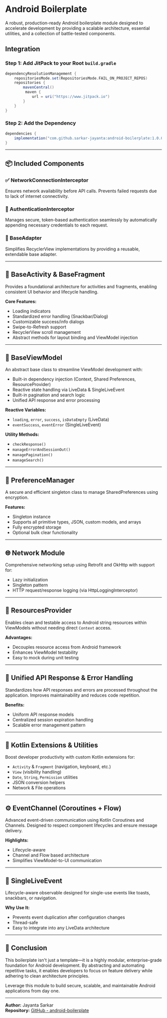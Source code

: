 # Android Boilerplate

A robust, production-ready Android boilerplate module designed to accelerate development by providing a scalable architecture, essential utilities, and a collection of battle-tested components.

## Integration

### Step 1: Add JitPack to your Root `build.gradle`
```groovy
dependencyResolutionManagement {
    repositoriesMode.set(RepositoriesMode.FAIL_ON_PROJECT_REPOS)
    repositories {
        mavenCentral()
         maven {
            url = uri("https://www.jitpack.io")
        }
    }
}
```

### Step 2: Add the Dependency
```groovy
dependencies {
    implementation("com.github.sarkar-jayanta:android-boilerplate:1.0.0")
}
```

---

## 📦 Included Components

### ✅ NetworkConnectionInterceptor
Ensures network availability before API calls. Prevents failed requests due to lack of internet connectivity.

### 🔐 AuthenticationInterceptor
Manages secure, token-based authentication seamlessly by automatically appending necessary credentials to each request.

### 🧰 BaseAdapter
Simplifies RecyclerView implementations by providing a reusable, extendable base adapter.

---

## 🧱 BaseActivity & BaseFragment

Provides a foundational architecture for activities and fragments, enabling consistent UI behavior and lifecycle handling.

**Core Features:**
- Loading indicators
- Standardized error handling (Snackbar/Dialog)
- Customizable success/info dialogs
- Swipe-to-Refresh support
- RecyclerView scroll management
- Abstract methods for layout binding and ViewModel injection

---

## 🧠 BaseViewModel

An abstract base class to streamline ViewModel development with:
- Built-in dependency injection (Context, Shared Preferences, ResourceProvider)
- Reactive state handling via LiveData & SingleLiveEvent
- Built-in pagination and search logic
- Unified API response and error processing

**Reactive Variables:**
- `loading`, `error`, `success`, `isDataEmpty` (LiveData)
- `eventSuccess`, `eventError` (SingleLiveEvent)

**Utility Methods:**
- `checkResponse()`
- `manageErrorAndSessionOut()`
- `managePagination()`
- `manageSearch()`

---

## 🧾 PreferenceManager

A secure and efficient singleton class to manage SharedPreferences using encryption.

**Features:**
- Singleton instance
- Supports all primitive types, JSON, custom models, and arrays
- Fully encrypted storage
- Optional bulk clear functionality

---

## 🌐 Network Module

Comprehensive networking setup using Retrofit and OkHttp with support for:
- Lazy initialization
- Singleton pattern
- HTTP request/response logging (via HttpLoggingInterceptor)

---

## 🧪 ResourcesProvider

Enables clean and testable access to Android string resources within ViewModels without needing direct `Context` access.

**Advantages:**
- Decouples resource access from Android framework
- Enhances ViewModel testability
- Easy to mock during unit testing

---

## 🔁 Unified API Response & Error Handling

Standardizes how API responses and errors are processed throughout the application. Improves maintainability and reduces code repetition.

**Benefits:**
- Uniform API response models
- Centralized session expiration handling
- Scalable error management pattern

---

## 🧩 Kotlin Extensions & Utilities

Boost developer productivity with custom Kotlin extensions for:
- `Activity` & `Fragment` (navigation, keyboard, etc.)
- `View` (visibility handling)
- `Date`, `String`, `Permission` utilities
- JSON conversion helpers
- Network & File operations

---

## ⚙️ EventChannel (Coroutines + Flow)

Advanced event-driven communication using Kotlin Coroutines and Channels. Designed to respect component lifecycles and ensure message delivery.

**Highlights:**
- Lifecycle-aware
- Channel and Flow based architecture
- Simplifies ViewModel-to-UI communication

---

## 📡 SingleLiveEvent

Lifecycle-aware observable designed for single-use events like toasts, snackbars, or navigation.

**Why Use It:**
- Prevents event duplication after configuration changes
- Thread-safe
- Easy to integrate into any LiveData architecture

---

## 🏁 Conclusion

This boilerplate isn't just a template—it is a highly modular, enterprise-grade foundation for Android development. By abstracting and automating repetitive tasks, it enables developers to focus on feature delivery while adhering to clean architecture principles.

Leverage this module to build secure, scalable, and maintainable Android applications from day one.

---

**Author:** Jayanta Sarkar  
**Repository:** [GitHub - android-boilerplate](https://github.com/sarkar-jayanta/android-boilerplate)

